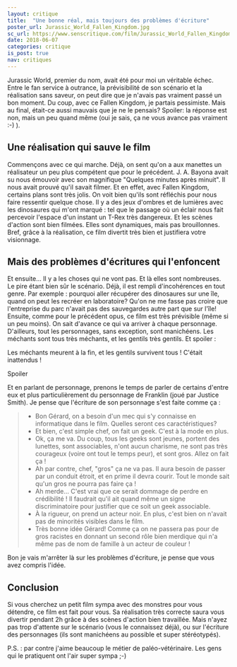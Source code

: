 ```yaml
---
layout: critique
title:  "Une bonne réal, mais toujours des problèmes d'écriture"
poster_url: Jurassic_World_Fallen_Kingdom.jpg
sc_url: https://www.senscritique.com/film/Jurassic_World_Fallen_Kingdom/critique/170075705
date: 2018-06-07
categories: critique
is_post: true
nav: critiques
---
```


Jurassic World, premier du nom, avait été pour moi un véritable échec. Entre le fan service à outrance, la prévisibilité de son scénario et la réalisation sans saveur, on peut dire que je n'avais pas vraiment passé un bon moment. Du coup, avec ce Fallen Kingdom, je partais pessimiste.
Mais au final, était-ce aussi mauvais que je ne le pensais? Spoiler: la réponse est non, mais un peu quand même (oui je sais, ça ne vous avance pas vraiment :-) ).

<!--more-->

## Une réalisation qui sauve le film ##

Commençons avec ce qui marche. Déjà, on sent qu'on a aux manettes un réalisateur un peu plus compétent que pour le précédent. J. A. Bayona avait su nous émouvoir avec son magnifique "Quelques minutes après minuit". Il nous avait prouvé qu'il savait filmer. Et en effet, avec Fallen Kingdom, certains plans sont très jolis. On voit bien qu'ils sont réfléchis pour nous faire ressentir quelque chose. Il y a des jeux d'ombres et de lumières avec les dinosaures qui m'ont marqué : tel que le passage où un éclair nous fait percevoir l'espace d'un instant un T-Rex très dangereux.
Et les scènes d'action sont bien filmées. Elles sont dynamiques, mais pas brouillonnes.
Bref, grâce à la réalisation, ce film divertit très bien et justifiera votre visionnage.

## Mais des problèmes d'écritures qui l'enfoncent ##

Et ensuite... Il y a les choses qui ne vont pas. Et là elles sont nombreuses. Le pire étant bien sûr le scénario. Déjà, il est rempli d'incohérences en tout genre. Par exemple : pourquoi aller récupérer des dinosaures sur une île, quand on peut les recréer en laboratoire? Qu'on ne me fasse pas croire que l'entreprise du parc n'avait pas des sauvegardes autre part que sur l'île! 
Ensuite, comme pour le précédent opus, ce film est très prévisible (même si un peu moins). On sait d'avance ce qui va arriver à chaque personnage. D'ailleurs, tout les personnages, sans exception, sont manichéens. Les méchants sont tous très méchants, et les gentils très gentils. Et spoiler :

<div class="spoiler">
<p>
Les méchants meurent à la fin, et les gentils survivent tous ! C'était inattendus !
</p>
<span class="spoiler-text">Spoiler</span>
</div>

Et en parlant de personnage, prenons le temps de parler de certains d'entre eux et plus particulièrement du personnage de Franklin (joué par Justice Smith). Je pense que l'écriture de son personnage s'est faite comme ça :

> - Bon Gérard, on a besoin d'un mec qui s'y connaisse en informatique dans le film. Quelles seront ces caractéristiques?
> - Et bien, c'est simple chef, on fait un geek. C'est à la mode en plus. 
> - Ok, ça me va. Du coup, tous les geeks sont jeunes, portent des lunettes, sont associables, n'ont aucun charisme, ne sont pas très courageux (voire ont tout le temps peur), et sont gros. Allez on fait ça !
> - Ah par contre, chef, "gros" ça ne va pas. Il aura besoin de passer par un conduit étroit, et en prime il devra courir. Tout le monde sait qu'un gros ne pourra pas faire ça ! 
> - Ah merde... C'est vrai que ce serait dommage de perdre en crédibilité ! Il faudrait qu'il ait quand même un signe discriminatoire pour justifier que ce soit un geek associable.
> - À la rigueur, on prend un acteur noir. En plus, c'est bien on n'avait pas de minorités visibles dans le film.
> - Très bonne idée Gérard! Comme ça on ne passera pas pour de gros racistes en donnant un second rôle bien merdique qui n'a même pas de nom de famille à un acteur de couleur !

Bon je vais m'arrêter là sur les problèmes d'écriture, je pense que vous avez compris l'idée.

## Conclusion ##

Si vous cherchez un petit film sympa avec des monstres pour vous détendre, ce film est fait pour vous. Sa réalisation très correcte saura vous divertir pendant 2h grâce à des scènes d'action bien travaillée. Mais n'ayez pas trop d'attente sur le scénario (vous le connaissez déjà), ou sur l'écriture des personnages (ils sont manichéens au possible et super stéréotypés).

P.S. : par contre j'aime beaucoup le métier de paléo-vétérinaire. Les gens qui le pratiquent ont l'air super sympa ;-) 
